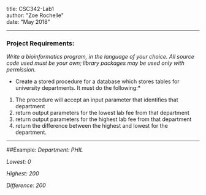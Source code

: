 title: CSC342-Lab1  
author: "Zoe Rochelle"  
date: "May 2018"  

---

### Project Requirements:
*Write a bioinformatics program, in the language of your choice. All source code used must be your own; library packages may be used only with permission.*

* Create a stored procedure for a database which stores tables for university departments. It must do the following:*

1. The procedure will accept an input parameter that identifies that department
2. return output parameters for the lowest lab fee from that department
3. return output parameters for the highest lab fee from that department
4. return the difference between the highest and lowest for the department.

---

##Example:
*Department: PHIL*

*Lowest: 0*

*Highest: 200*

*Difference: 200*

